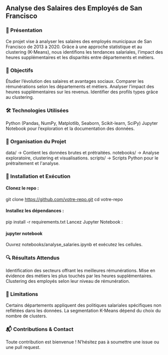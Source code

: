 ## Analyse des Salaires des Employés de San Francisco

### 📌 Présentation
Ce projet vise à analyser les salaires des employés municipaux de San Francisco de 2013 à 2020. Grâce à une approche statistique et au clustering (K-Means), nous identifions les tendances salariales, l’impact des heures supplémentaires et les disparités entre départements et métiers.

### 🎯 Objectifs
Étudier l’évolution des salaires et avantages sociaux.
Comparer les rémunérations selon les départements et métiers.
Analyser l’impact des heures supplémentaires sur les revenus.
Identifier des profils types grâce au clustering.

### 🛠 Technologies Utilisées
Python (Pandas, NumPy, Matplotlib, Seaborn, Scikit-learn, SciPy)
Jupyter Notebook pour l’exploration et la documentation des données.

### 📂 Organisation du Projet
data/ → Contient les données brutes et prétraitées.
notebooks/ → Analyse exploratoire, clustering et visualisations.
scripts/ → Scripts Python pour le prétraitement et l'analyse.

### 🚀 Installation et Exécution

#### Clonez le repo :
git clone https://github.com/votre-repo.git
cd votre-repo

#### Installez les dépendances :
pip install -r requirements.txt
Lancez Jupyter Notebook :

#### jupyter notebook
Ouvrez notebooks/analyse_salaries.ipynb et exécutez les cellules.

### 🔍 Résultats Attendus
Identification des secteurs offrant les meilleures rémunérations.
Mise en évidence des métiers les plus touchés par les heures supplémentaires.
Clustering des employés selon leur niveau de rémunération.

### 📌 Limitations
Certains départements appliquent des politiques salariales spécifiques non reflétées dans les données.
La segmentation K-Means dépend du choix du nombre de clusters.

### 📬 Contributions & Contact
Toute contribution est bienvenue ! N’hésitez pas à soumettre une issue ou une pull request.
